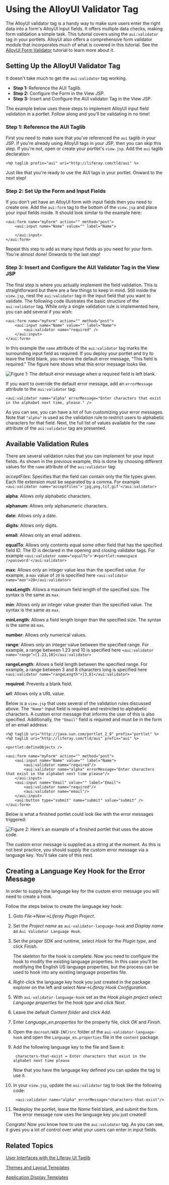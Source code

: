 # Using the AlloyUI Validator Tag [](id=using-the-alloyui-validator-tag)

The AlloyUI validator tag is a handy way to make sure users enter the right data
into a form's AlloyUI input fields. It offers multiple data checks, making form
validation a simple task. This tutorial covers using the `aui:validator` tag in
your portlets. AlloyUI also offers a comprehensive form validator module that
incorporates much of what is covered in this tutorial. See the [AlloyUI Form Validator](/develop/tutorials/-/knowledge_base/6-2/using-the-alloyui-form-validator-in-a-portlet) 
tutorial to learn more about it. 

## Setting Up the AlloyUI Validator Tag [](id=setting-up-the-alloyui-validator-tag)

It doesn't take much to get the `aui:validator` tag working. 

- **Step 1:** Reference the AUI Taglib.
- **Step 2:** Configure the Form in the View JSP.
- **Step 3:** Insert and Configure the AUI validator Tag in the View JSP. 
 	
The example below uses these steps to implement AlloyUI input field 
validation in a portlet. Follow along and you'll be validating in no time!

### Step 1: Reference the AUI Taglib [](id=step-1-reference-the-aui-taglib)

First you need to make sure that you've referenced the `aui` taglib in your JSP. 
If you're already using AlloyUI tags in your JSP, then you can skip this step. 
If you're not, open or create your portlet's `view.jsp`. Add the `aui` taglib
declaration:

    <%@ taglib prefix="aui" uri="http://liferay.com/tld/aui" %>
 
Just like that you're ready to use the AUI tags in your portlet. Onward to the 
next step! 

### Step 2: Set Up the Form and Input Fields [](id=step-2-set-up-the-form-and-input-fields)

If you don't yet have an AlloyUI form with input fields then you need to create 
one. Add the `aui:form` tag to the bottom of the `view.jsp` and place your input 
fields inside. It should look similar to the example here:

    <aui:form name="myForm" action="" method="post">
        <aui:input name="Name" value="" label="Name">
    
        </aui:input>
    </aui:form>

Repeat this step to add as many input fields as you need for your form. You're 
almost done! Onwards to the last step! 

### Step 3: Insert and Configure the AUI Validator Tag in the View JSP [](id=step-3-insert-and-configure-the-aui-validator-tag-in-the-view-jsp)

The final step is where you actually implement the field validation. This is 
straightforward but there are a few things to keep in mind. Still inside the 
`view.jsp`, nest the `aui:validator` tag in the input field that you want 
to validate. The following code illustrates the basic structure of the 
`aui:validator` tag. While only a single validation rule is implemented here, 
you can add several if you wish:

    <aui:form name="myForm" action="" method="post">
        <aui:input name="Name" value="" label="Name">
            <aui:validator name="required" />
        </aui:input>
    </aui:form>

In this example the `name` attribute of the `aui:validator` tag marks the 
surrounding input field as required. If you deploy your portlet and try to leave 
the field blank, you receive the default error message, "This field is 
required." The figure here shows what this error message looks like. 

![Figure 1: The default error message when a required field is left blank.](../../images/aui-validator-02.png)

If you want to override the default error message, add an `errorMessage`
attribute to the `aui:validator` tag:

    <aui:validator name="alpha" errorMessage="Enter characters that exist in the alphabet next time, please." />

As you can see, you can have a lot of fun customizing your error messages. Note 
that `"alpha"` is used as the validation rule to restrict users to alphabetic 
characters for that field. Next, the full list of values available
for the `name` attribute of the `aui:validator` tag are presented. 

## Available Validation Rules [](id=available-validation-rules)

There are several validation rules that you can implement for your input fields. 
As shown in the previous example, this is done by choosing different values for 
the `name` attribute of the `aui:validator` tag: 

*acceptFiles*: Specifies that the field can contain only the file types given. 
Each file extension must be separated by a comma. For example `<aui:validator
name="acceptFiles">'jpg,png,tif,gif'</aui:validator>`

**alpha**: Allows only alphabetic characters. 

**alphanum**: Allows only alphanumeric characters.

**date**: Allows only a date.

**digits**: Allows only digits.

**email**: Allows only an email address.

**equalTo**: Allows only contents equal some other field that has the specified
field ID. The ID is declared in the opening and closing validator tags. For
example `<aui:validator name="equalTo">'#<portlet:namespace
/>password'</aui:validator>`

**max**: Allows only an integer value less than the specified value. For
example, a `max` value of `20` is specified here `<aui:validator
name="max">20</aui:validator>` 

**maxLength**: Allows a maximum field length of the specified size. The syntax
is the same as `max`.

**min**: Allows only an integer value greater than the specified value. The
syntax is the same as `max`.

**minLength**: Allows a field length longer than the specified size. The syntax
is the same as `max`.

**number**: Allows only numerical values.

**range**: Allows only an integer value between the specified range. For example,
a range between 1.23 and 10 is specified here `<aui:validator
name="range">[1.23,10]</aui:validator>`

**rangeLength**: Allows a field length between the specified range. For example,
a range between 3 and 8 characters long is specified here 
`<aui:validator name="rangeLength">[3,8]</aui:validator>`

**required**: Prevents a blank field.

**url**: Allows only a URL value. 

Below is a `view.jsp` that uses several of the validation rules discussed above.
The `"Name"` input field is required and restricted to alphabetic characters. A
custom error message that informs the user of this is also specified.
Additionally, the `"Email"` field is required and must be in the form of an
email address:

    <%@ taglib uri="http://java.sun.com/portlet_2_0" prefix="portlet" %>
    <%@ taglib uri="http://liferay.com/tld/aui" prefix="aui" %>
    
    <portlet:defineObjects />
    
    <aui:form name="myForm" action="" method="post">
        <aui:input name="Name" value="" label="Name">
            <aui:validator name="required"/>
            <aui:validator name="alpha" errorMessage="Enter characters that exist in the alphabet next time please"/>
        </aui:input>
        <aui:input name="Email" value="" label="Email">
            <aui:validator name="required"/>
            <aui:validator name="email"/>
        </aui:input>
        <aui:button type="submit" name="submit" value="submit" />
    </aui:form>

Below is what a finished portlet could look like with the error messages
triggered:

![Figure 2: Here's an example of a finished portlet that uses the above code.](../../images/aui-validator-01.png)

The custom error message is supplied as a string at the moment. As this is not
best practice, you should supply the custom error message via a language key.
You'll take care of this next.

## Creating a Language Key Hook for the Error Message [](id=creating-a-language-key-hook-for-the-error-message)

In order to supply the language key for the custom error message you will need
to create a hook.

Follow the steps below to create the language key hook:
    
1.  Goto *File*&rarr;*New*&rarr;*Liferay Plugin Project*.

2.  Set the *Project name* as `aui-validator-language-hook` and *Display name* 
as `Aui Validator Language Hook`.

3. Set the proper SDK and runtime, select *Hook* for the *Plugin type*, and
click *Finish*.

    The skeleton for the hook is complete. Now you need to configure the hook to
    modify the existing language properties. In this case you'll be modifying
    the English US language properties, but the process can be used to hook into
    any existing language properties file.

1. Right-click the language key hook you just created in the package explorer
on the left and select *New*&rarr;*Liferay Hook Configuration*.

2. With `aui-validator-language-hook` set as the *Hook plugin project* select
*Language properties* for the *hook type* and *click* *Next*.

3. Leave the default *Content folder* and click *Add*.

4. Enter *Language_en.properties* for the property file, click *OK* and 
*Finish*.

5. Open the `docroot/WEB-INF/src` folder of the `aui-validator-language-hook` 
and open the `Language_en.properties` file in the `content` package.

6. Add the following language key to the file and Save it:

        characters-that-exist = Enter characters that exist in the alphabet next time please

    Now that you have the language key defined you can update the tag to use it.     
    
7. In your `view.jsp`, update the `aui:validator` tag to look like the following 
   code:

        <aui:validator name="alpha" errorMessage="characters-that-exist"/>
    
8. Redeploy the portlet, leave the *Name* field blank, and submit the form. 
The error message now uses the language key you just created! 

Congrats! Now you know how to use the `aui:validator` tag. As you can see, it 
gives you a lot of control over what your users can enter in input fields.

## Related Topics [](id=related-topics)

[User Interfaces with the Liferay UI Taglib](/develop/tutorials/-/knowledge_base/6-2/liferay-ui-taglibs)

[Themes and Layout Templates](/develop/tutorials/-/knowledge_base/6-2/themes-and-layout-templates)

[Application Display Templates](/develop/tutorials/-/knowledge_base/6-2/application-display-templates)
